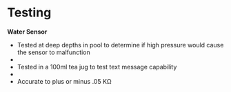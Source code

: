 Testing
==============
<b>Water Sensor</b>
<ul>

<li>Tested at deep depths in pool to determine if high pressure would cause the sensor to malfunction<li/><li>Tested in a 100ml tea jug to test text message capability<li/><li>Accurate to plus or minus .05 KΩ</li>

<ul/>
